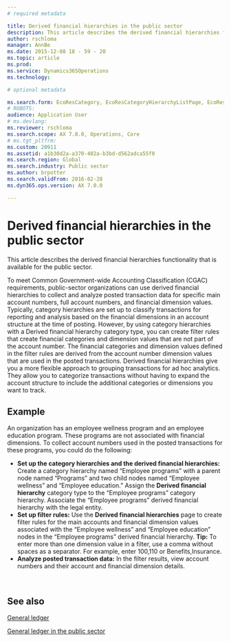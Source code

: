 ```yaml
---
# required metadata

title: Derived financial hierarchies in the public sector
description: This article describes the derived financial hierarchies functionality that is available for the public sector. 
author: rschloma
manager: AnnBe
ms.date: 2015-12-08 18 - 59 - 20
ms.topic: article
ms.prod: 
ms.service: Dynamics365Operations
ms.technology: 

# optional metadata

ms.search.form: EcoResCategory, EcoResCategoryHierarchyListPage, EcoResCategoryHierarchyRole, LedgerDerivedFinHierarchies, LedgerDerivedFinHierarchyFilterResults, LedgerDerivedFinHierarchyLegalEntities
# ROBOTS: 
audience: Application User
# ms.devlang: 
ms.reviewer: rschloma
ms.search.scope: AX 7.0.0, Operations, Core
# ms.tgt_pltfrm: 
ms.custom: 20911
ms.assetid: a1b30d2a-a370-402a-b3bd-d562adca55f0
ms.search.region: Global
ms.search.industry: Public sector
ms.author: brpotter
ms.search.validFrom: 2016-02-28
ms.dyn365.ops.version: AX 7.0.0

---
```


# Derived financial hierarchies in the public sector

This article describes the derived financial hierarchies functionality that is available for the public sector. 

To meet Common Government-wide Accounting Classification (CGAC) requirements, public-sector organizations can use derived financial hierarchies to collect and analyze posted transaction data for specific main account numbers, full account numbers, and financial dimension values. Typically, category hierarchies are set up to classify transactions for reporting and analysis based on the financial dimensions in an account structure at the time of posting. However, by using category hierarchies with a Derived financial hierarchy category type, you can create filter rules that create financial categories and dimension values that are not part of the account number. The financial categories and dimension values defined in the filter rules are derived from the account number dimension values that are used in the posted transactions. Derived financial hierarchies give you a more flexible approach to grouping transactions for ad hoc analytics. They allow you to categorize transactions without having to expand the account structure to include the additional categories or dimensions you want to track.

## Example
An organization has an employee wellness program and an employee education program. These programs are not associated with financial dimensions. To collect account numbers used in the posted transactions for these programs, you could do the following:

-   **Set up the category hierarchies and the derived financial hierarchies:** Create a category hierarchy named “Employee programs” with a parent node named “Programs” and two child nodes named “Employee wellness” and “Employee education.” Assign the **Derived financial hierarchy** category type to the “Employee programs” category hierarchy. Associate the “Employee programs” derived financial hierarchy with the legal entity.
-   **Set up filter rules:** Use the **Derived financial hierarchies** page to create filter rules for the main accounts and financial dimension values associated with the “Employee wellness” and “Employee education” nodes in the “Employee programs” derived financial hierarchy. **Tip:** To enter more than one dimension value in a filter, use a comma without spaces as a separator. For example, enter 100,110 or Benefits,Insurance.
-   **Analyze posted transaction data:** In the filter results, view account numbers and their account and financial dimension details.

 

See also
--------

[General ledger](general-ledger.md)

[General ledger in the public sector](https://ax.help.dynamics.com/en/?post_type=incsub_wiki&p=164121)


